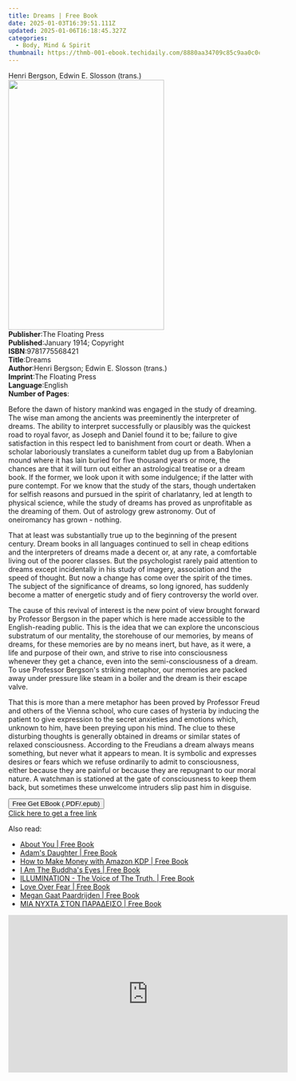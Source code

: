 ```yaml
---
title: Dreams | Free Book
date: 2025-01-03T16:39:51.111Z
updated: 2025-01-06T16:18:45.327Z
categories:
  - Body, Mind & Spirit
thumbnail: https://thmb-001-ebook.techidaily.com/8880aa34709c85c9aa0c0caec994f51896783850769957f1eb0aa7659c6b3174.jpg
---
```

<main id="book-container">
  <div class="flex flex-col">
    <div class="book-brief flex-1 py-6 px-4 sm:p-6 md:py-10 md:px-8">
      <!-- brief-->
      <div class="book-brief-main">
        Henri Bergson, Edwin E. Slosson (trans.)
      </div>
    </div>
    <div
      class="book-meta-info flex-1 grid gap-4 col-start-1 col-end-3 row-start-1 sm:mb-6 sm:grid-cols-4 lg:gap-6 lg:col-start-2 lg:row-end-6 lg:row-span-6 lg:mb-0"
    >
      <div
        class="book-meta-info-left place-content-center mt-4 p-4 text-sm leading-6 col-start-2 col-span-2 dark:text-slate-400"
      >
        <img
          class="w-full h-500 object-cover rounded-lg sm:h-255 sm:col-span-2 lg:col-span-full"
          src="https://img-001-ebook.techidaily.com/b70e64aaec8df6945d3a4464faf05e72f5ee154863b4b09d19c6db9b0b068186.jpg"
          alt=""
          width="312"
          height="500"
        />
      </div>
      <div
        class="book-meta-info-right mt-2 col-start-1 row-start-2 col-span-3 self-center"
      >
        <!-- meta data  -->
        <div class="flex flex-col px-4 md:px-8">
          <div class="flex-1">
            <strong>Publisher</strong>:<span class="px-2"
              >The Floating Press</span
            >
          </div>
          <div class="flex-1">
            <strong>Published</strong>:<span class="px-2"
              >January 1914; Copyright</span
            >
          </div>
          <div class="flex-1">
            <strong>ISBN</strong>:<span class="px-2">9781775568421</span>
          </div>
          <div class="flex-1">
            <strong>Title</strong>:<span class="px-2">Dreams</span>
          </div>
          <div class="flex-1">
            <strong>Author</strong>:<span class="px-2"
              >Henri Bergson; Edwin E. Slosson (trans.)</span
            >
          </div>
          <div class="flex-1">
            <strong>Imprint</strong>:<span class="px-2"
              >The Floating Press</span
            >
          </div>
          <div class="flex-1">
            <strong>Language</strong>:<span class="px-2">English</span>
          </div>
          <div class="flex-1">
            <strong>Number of Pages</strong>:<span class="px-2"></span>
          </div>
        </div>
      </div>
    </div>
    <div class="book-description flex-1 py-6 px-4 sm:p-6 md:py-10 md:px-8">
      <div class="book-description-main">
        <div accordion-content="" id="description">
          <p>
            Before the dawn of history mankind was engaged in the study of
            dreaming. The wise man among the ancients was preeminently the
            interpreter of dreams. The ability to interpret successfully or
            plausibly was the quickest road to royal favor, as Joseph and Daniel
            found it to be; failure to give satisfaction in this respect led to
            banishment from court or death. When a scholar laboriously
            translates a cuneiform tablet dug up from a Babylonian mound where
            it has lain buried for five thousand years or more, the chances are
            that it will turn out either an astrological treatise or a dream
            book. If the former, we look upon it with some indulgence; if the
            latter with pure contempt. For we know that the study of the stars,
            though undertaken for selfish reasons and pursued in the spirit of
            charlatanry, led at length to physical science, while the study of
            dreams has proved as unprofitable as the dreaming of them. Out of
            astrology grew astronomy. Out of oneiromancy has grown - nothing.
          </p>
          <p>
            That at least was substantially true up to the beginning of the
            present century. Dream books in all languages continued to sell in
            cheap editions and the interpreters of dreams made a decent or, at
            any rate, a comfortable living out of the poorer classes. But the
            psychologist rarely paid attention to dreams except incidentally in
            his study of imagery, association and the speed of thought. But now
            a change has come over the spirit of the times. The subject of the
            significance of dreams, so long ignored, has suddenly become a
            matter of energetic study and of fiery controversy the world over.
          </p>
          <p>
            The cause of this revival of interest is the new point of view
            brought forward by Professor Bergson in the paper which is here made
            accessible to the English-reading public. This is the idea that we
            can explore the unconscious substratum of our mentality, the
            storehouse of our memories, by means of dreams, for these memories
            are by no means inert, but have, as it were, a life and purpose of
            their own, and strive to rise into consciousness whenever they get a
            chance, even into the semi-consciousness of a dream. To use
            Professor Bergson's striking metaphor, our memories are packed away
            under pressure like steam in a boiler and the dream is their escape
            valve.
          </p>
          <p>
            That this is more than a mere metaphor has been proved by Professor
            Freud and others of the Vienna school, who cure cases of hysteria by
            inducing the patient to give expression to the secret anxieties and
            emotions which, unknown to him, have been preying upon his mind. The
            clue to these disturbing thoughts is generally obtained in dreams or
            similar states of relaxed consciousness. According to the Freudians
            a dream always means something, but never what it appears to mean.
            It is symbolic and expresses desires or fears which we refuse
            ordinarily to admit to consciousness, either because they are
            painful or because they are repugnant to our moral nature. A
            watchman is stationed at the gate of consciousness to keep them
            back, but sometimes these unwelcome intruders slip past him in
            disguise.
          </p>
        </div>
        <div class="accordion-fader"></div>
      </div>
    </div>
    <div class="book-excerpts flex-1 py-6 px-4 sm:p-6 md:py-10 md:px-8"></div>
    <div
      class="book-about-author flex-1 py-6 px-4 sm:p-6 md:py-10 md:px-8"
    ></div>
    <div class="book-free-get flex-1 py-6 px-4 sm:p-6 md:py-10 md:px-8">
      <button
        id="btn-free-get"
        class="bg-blue-500 hover:bg-blue-700 text-white font-bold py-2 px-4 rounded"
      >
        Free Get EBook (.PDF/.epub)
      </button>
      <div id="countdown-display" class="px-2 text-lg mt-2"></div>
      <a
        id="free-link"
        class="hidden bg-blue-500 hover:bg-blue-700 text-white font-bold py-2 px-4 rounded"
        href="https://www.ebooks.com/en-us/book/435848/dreams/henri-bergson/"
        target="_blank"
        >Click here to get a free link</a
      >
    </div>
    <script>
      let countdownTime = 0;
      let countdownInterval = null;
      document
        .getElementById('btn-free-get')
        .addEventListener('click', startCountdown);
      function startCountdown() {
        countdownTime = new Date().getTime() + 60000 * 3;
        countdownInterval = setInterval(updateCountdown, 1000);
        document.getElementById('btn-free-get').disabled = true;
        document
          .getElementById('btn-free-get')
          .classList.add('bg-gray-500', 'cursor-not-allowed');
      }
      function updateCountdown() {
        let currentTime = new Date().getTime();
        let timeLeft = countdownTime - currentTime;
        let secondsLeft = Math.floor(timeLeft / 1000);
        document.getElementById('countdown-display').innerHTML =
          `Remaining time: ${secondsLeft} seconds.`;
        if (secondsLeft <= 0) {
          clearInterval(countdownInterval);
          document.getElementById('btn-free-get').classList.add('hidden');
          document.getElementById('free-link').classList.remove('hidden');
          document.getElementById('countdown-display').innerHTML = '';
        }
      }
    </script>
  </div>
</main>

<ins class="adsbygoogle"
      style="display:block"
      data-ad-client="ca-pub-7571918770474297"
      data-ad-slot="8358498916"
      data-ad-format="auto"
      data-full-width-responsive="true"></ins>
    

<span class="atpl-alsoreadstyle">Also read:</span>
<div><ul>
<li><a href="https://novels-ebooks.techidaily.com/210188914-9781953397324-about-you/"><u>About You | Free Book</u></a></li>
<li><a href="https://novels-ebooks.techidaily.com/210188814-9781648717079-adams-daughter/"><u>Adam's Daughter | Free Book</u></a></li>
<li><a href="https://novels-ebooks.techidaily.com/210189646-9781087937441-how-to-make-money-with-amazon-kdp/"><u>How to Make Money with Amazon KDP | Free Book</u></a></li>
<li><a href="https://novels-ebooks.techidaily.com/210188827-9781087936444-i-am-the-buddhas-eyes/"><u>I Am The Buddha's Eyes | Free Book</u></a></li>
<li><a href="https://novels-ebooks.techidaily.com/210188848-9781087911175-illumination-the-voice-of-the-truth/"><u>ILLUMINATION - The Voice of The Truth. | Free Book</u></a></li>
<li><a href="https://novels-ebooks.techidaily.com/210188829-9781913479770-love-over-fear/"><u>Love Over Fear | Free Book</u></a></li>
<li><a href="https://novels-ebooks.techidaily.com/210189212-9781071578506-megan-gaat-paardrijden/"><u>Megan Gaat Paardrijden | Free Book</u></a></li>
<li><a href="https://novels-ebooks.techidaily.com/210189328-9781071576267-mia-nyxta-ston-paradeiso/"><u>ΜΙΑ ΝΥΧΤΑ ΣΤΟΝ ΠΑΡΑΔΕΙΣΟ | Free Book</u></a></li>
</ul></div>

<!-- affiliate ads begin -->
<iframe width="560" height="315" src="https://www.youtube.com/embed/-Bov2KfWQ_Y?si=MnVczisgeJ-sGW2r" title="YouTube video player" frameborder="0" allow="accelerometer; autoplay; clipboard-write; encrypted-media; gyroscope; picture-in-picture; web-share" referrerpolicy="strict-origin-when-cross-origin" allowfullscreen></iframe>
<!-- affiliate ads end -->

